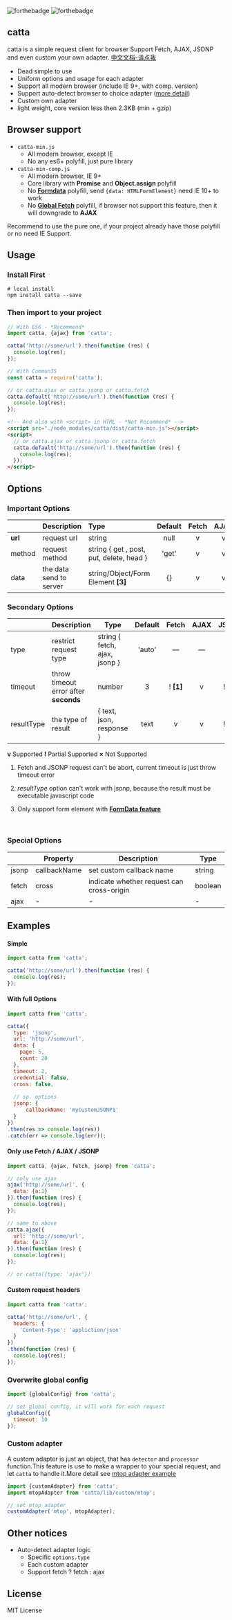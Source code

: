 ![forthebadge](http://forthebadge.com/images/badges/uses-js.svg) ![forthebadge](http://forthebadge.com/images/badges/built-with-love.svg)

## catta
catta is a simple request client for browser
Support Fetch, AJAX, JSONP and even custom your own adapter.
[中文文档-请点我](https://github.com/Joker-Jelly/catta/blob/master/README-zhCN.md)

- Dead simple to use
- Uniform options and usage for each adapter
- Support all modern browser (include IE 9+, with comp. version)
- Support auto-detect browser to choice adapter ([more detail](#other-notices))
- Custom own adapter
- light weight, core version less then 2.3KB (min + gzip)




## Browser support

- `catta-min.js`
  - All modern browser, except IE
  - No any es6+ polyfill, just pure library
- `catta-min-comp.js`
  - All modern browser, IE 9+
  - Core library with **Promise** and **Object.assign** polyfill
  - No [**Formdata**](https://developer.mozilla.org/en-US/docs/Web/API/FormData/FormData) polyfill, send `{data: HTMLFormElement}` need IE 10+ to work
  - No [**Global Fetch**](https://developer.mozilla.org/en-US/docs/Web/API/GlobalFetch) polyfill, if browser not support this feature, then it will downgrade to **AJAX**

Recommend to use the pure one, if your project already have those polyfill or no need IE Support.

## Usage

### Install First

```shell
# local install
npm install catta --save
```



### Then import to your project

```javascript
// With ES6 - *Recommend*
import catta, {ajax} from 'catta';

catta('http://some/url').then(function (res) {
  console.log(res);
});
```

```javascript
// With CommonJS
const catta = require('catta');

// or catta.ajax or catta.jsonp or catta.fetch
catta.default('http://some/url').then(function (res) {
  console.log(res);
});
```

```html
<!-- And also with <script> in HTML - *Not Recommend* -->
<script src="./node_modules/catta/dist/catta-min.js"></script>
<script>
  // or catta.ajax or catta.jsonp or catta.fetch
  catta.default('http://some/url').then(function (res) {
    console.log(res);
  });
</script>
```



## Options

### Important Options

|         | Description             | Type                                     | Default | Fetch | AJAX | JSONP |
| :------ | :---------------------- | :--------------------------------------- | :-----: | :---: | :--: | :---: |
| **url** | request url             | string                                   |  null   |   v   |  v   |   v   |
| method  | request method          | string { get , post, put, delete, head } |  'get'  |   v   |  v   |   x   |
| data    | the data send to server | string/Object/Form Element **[3]**       |   {}    |   v   |  v   |   v   |



### Secondary Options

|            | Description                           | Type                          | Default |   Fetch   | AJAX |   JSONP   |
| ---------- | ------------------------------------- | ----------------------------- | :-----: | :-------: | :--: | :-------: |
| type       | restrict request type                 | string { fetch, ajax, jsonp } | 'auto'  |     —     |  —   |     —     |
| timeout    | throw timeout error after **seconds** | number                        |    3    | ! **[1]** |  v   | ! **[1]** |
| resultType | the type of result                    | { text, json, response }      |  text   |     v     |  v   | ! **[2]** |


**v**  Supported      **!** Partial Supported      **×** Not Supported

1. Fetch and JSONP request can't be abort, current timeout is just throw timeout error

2. *resultType* option can't work with jsonp, because the result must be executable javascript code

3. Only support form element with [**FormData feature**](https://developer.mozilla.org/en-US/docs/Web/API/FormData/FormData)

   ​



### Special Options

|       | Property     | Description                              | Type    |
| ----- | ------------ | ---------------------------------------- | ------- |
| jsonp | callbackName | set custom callback name                 | string  |
| fetch | cross        | indicate whether request can cross-origin | boolean |
| ajax  | -            | -                                        | -       |



## Examples

#### Simple

```javascript
import catta from 'catta';

catta('http://some/url').then(function (res) {
  console.log(res);
});
```



#### With full Options

```javascript
import catta from 'catta';

catta({
  type: 'jsonp',
  url: 'http://some/url',
  data: {
    page: 5,
    count: 20
  },
  timeout: 2,
  credential: false,
  cross: false,
  
  // sp. options
  jsonp: {
      callbackName: 'myCustomJSONP1'
  }
})
.then(res => console.log(res))
.catch(err => console.log(err));
```



#### Only use Fetch / AJAX / JSONP

```javascript
import catta, {ajax, fetch, jsonp} from 'catta';

// only use ajax
ajax('http://some/url', {
  data: {a:1}
}).then(function (res) {
  console.log(res);
});

// same to above
catta.ajax({
  url: 'http://some/url',
  data: {a:1}
}).then(function (res) {
  console.log(res);
});

// or catta({type: 'ajax'})
```



#### Custom request headers

```javascript
import catta from 'catta';

catta('http://some/url', {
  headers: {
    'Content-Type': 'appliction/json'
  }
})
.then(function (res) {
  console.log(res);
});
```



### Overwrite global config

```javascript
import {globalConfig} from 'catta';

// set global config, it will work for each request
globalConfig({
  timeout: 10
});
```



### Custom adapter

A custom adapter is just an object, that has `detector` and `processor` function.This feature is use to make a wrapper to your special request, and let `catta` to handle it.More detail see [mtop adapter example](https://github.com/Joker-Jelly/catta/blob/master/lib/custom/mtop.js)

```javascript
import {customAdapter} from 'catta';
import mtopAdapter from 'catta/lib/custom/mtop';

// set mtop adapter
customAdapter('mtop', mtopAdapter);
```



## Other notices

- Auto-detect adapter logic
  - Specific `options.type`
  - Each custom adapter
  - Support fetch ? fetch : ajax



## License

MIT License
